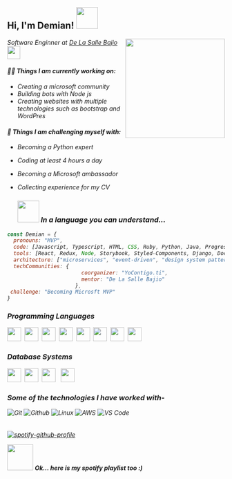 <h2> Hi, I'm Demian! <img src="https://media.giphy.com/media/ao9DUiTKH60XS/giphy.gif" width="50"></h2>
<img align='right' src="https://media.giphy.com/media/Q6Uz6P2KCHaIwtdhG5/giphy.gif" width="230">
<p><em>Software Enginner at <a href="https://bajio.delasalle.edu.mx/">De La Salle Bajio</a><img src="https://media.giphy.com/media/RktspoNWn8CtakZ1vo/giphy.gif" width="30">
   
#### 👨‍💻 Things I am currently working on: 
- Creating a microsoft community 
- Building bots with Node js 
- Creating websites with multiple technologies such as bootstrap and WordPres

#### 🌴 Things I am challenging myself with:
- Becoming a Python expert
- Coding at least 4 hours a day
- Becoming a Microsoft ambassador
- Collecting experience for my CV
  
  ### <img src="https://media.giphy.com/media/ksE9feSa2b4V2GYwY4/giphy.gif" width="50"> In a language you can understand...  

```javascript
const Demian = {
  pronouns: "MVP",
  code: [Javascript, Typescript, HTML, CSS, Ruby, Python, Java, Progress 4gl, VB],
  tools: [React, Redux, Node, Storybook, Styled-Components, Django, Docker, Flask, Angular],
  architecture: ["microservices", "event-driven", "design system pattern", "MVVM", "Directing Projects"],
  techCommunities: {
                        coorganizer: "YoContigo.ti",
                        mentor: "De La Salle Bajio"
                      },
 challenge: "Becoming Microsft MVP"
}
```
### Programming Languages
<img height="32" width="32" src="https://cdn.thekrishna.in/img/icon/python.svg" />&nbsp; 
<img height="32" width="32" src="https://cdn.thekrishna.in/img/icon/java.svg" />&nbsp;
<img height="32" width="32" src="https://cdn.thekrishna.in/img/icon/javascript.svg" />&nbsp; 
<img height="32" width="32" src="https://cdn.thekrishna.in/img/icon/html5.svg" />&nbsp; 
<img height="32" width="32" src="https://cdn.thekrishna.in/img/icon/css3.svg" />&nbsp; 
<img height="32" width="32" src="https://cdn.thekrishna.in/img/icon/php.svg" />&nbsp; 
<img height="32" width="32" src="https://cdn.thekrishna.in/img/icon/cplusplus.svg" />&nbsp;
<img height="32" width="32" src="https://cdn.thekrishna.in/img/icon/gnubash.svg" />&nbsp; 

### Database Systems
<img height="32" width="32" src="https://cdn.thekrishna.in/img/icon/mysql.svg" />&nbsp; 
<img height="32" width="32" src="https://cdn.thekrishna.in/img/icon/mongodb.svg" />&nbsp; 
<img height="32" width="32" src="https://cdn.thekrishna.in/img/icon/influxdb.svg" />&nbsp;&nbsp;
<img height="32" width="32" src="https://cdn.thekrishna.in/img/icon/couchdb.svg" />&nbsp;
  
### Some of the technologies I have worked with-</br>
![Git](http://img.shields.io/badge/-Git-000000?style=for-the-badge&logo=Git)
![Github](http://img.shields.io/badge/-Github-000000?style=for-the-badge&logo=Github&logoColor=green)
![Linux](http://img.shields.io/badge/-Linux-000000?style=for-the-badge&logo=linux)
![AWS](http://img.shields.io/badge/-AWS-000000?style=for-the-badge&logo=Amazon-aws&logoColor=cyan)
![VS Code](http://img.shields.io/badge/-VS%20Code-000000?style=for-the-badge&logo=Visual-studio-code&logoColor=blue)
</br></br></br>
[![spotify-github-profile](https://spotify-github-profile.vercel.app/api/view?uid=22rfif4ljowh2in7ssv3c42vi&cover_image=true&theme=default)](https://github.com/kittinan/spotify-github-profile)

<img src="https://media.giphy.com/media/3o7bubY0AsNc5Bquha/giphy.gif" width="60"> <em><b>Ok... here is my spotify playlist too :) </em>
